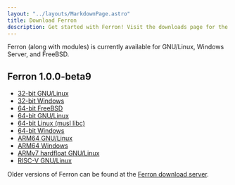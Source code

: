 ```yaml
---
layout: "../layouts/MarkdownPage.astro"
title: Download Ferron
description: Get started with Ferron! Visit the downloads page for the latest stable releases to find your perfect fit!
---
```


Ferron (along with modules) is currently available for GNU/Linux, Windows Server, and FreeBSD.

## Ferron 1.0.0-beta9

- [32-bit GNU/Linux](https://downloads.ferronweb.org/1.0.0-beta9/ferron-1.0.0-beta9-i686-unknown-linux-gnu.zip)
- [32-bit Windows](https://downloads.ferronweb.org/1.0.0-beta9/ferron-1.0.0-beta9-i686-pc-windows-msvc.zip)
- [64-bit FreeBSD](https://downloads.ferronweb.org/1.0.0-beta9/ferron-1.0.0-beta9-x86_64-unknown-freebsd.zip)
- [64-bit GNU/Linux](https://downloads.ferronweb.org/1.0.0-beta9/ferron-1.0.0-beta9-x86_64-unknown-linux-gnu.zip)
- [64-bit Linux (musl libc)](https://downloads.ferronweb.org/1.0.0-beta9/ferron-1.0.0-beta9-x86_64-unknown-linux-musl.zip)
- [64-bit Windows](https://downloads.ferronweb.org/1.0.0-beta9/ferron-1.0.0-beta9-x86_64-pc-windows-msvc.zip)
- [ARM64 GNU/Linux](https://downloads.ferronweb.org/1.0.0-beta9/ferron-1.0.0-beta9-aarch64-unknown-linux-gnu.zip)
- [ARM64 Windows](https://downloads.ferronweb.org/1.0.0-beta9/ferron-1.0.0-beta9-aarch64-pc-windows-msvc.zip)
- [ARMv7 hardfloat GNU/Linux](https://downloads.ferronweb.org/1.0.0-beta9/ferron-1.0.0-beta9-armv7-unknown-linux-gnueabihf.zip)
- [RISC-V GNU/Linux](https://downloads.ferronweb.org/1.0.0-beta9/ferron-1.0.0-beta9-riscv64gc-unknown-linux-gnu.zip)

Older versions of Ferron can be found at the [Ferron download server](https://downloads.ferronweb.org/).
